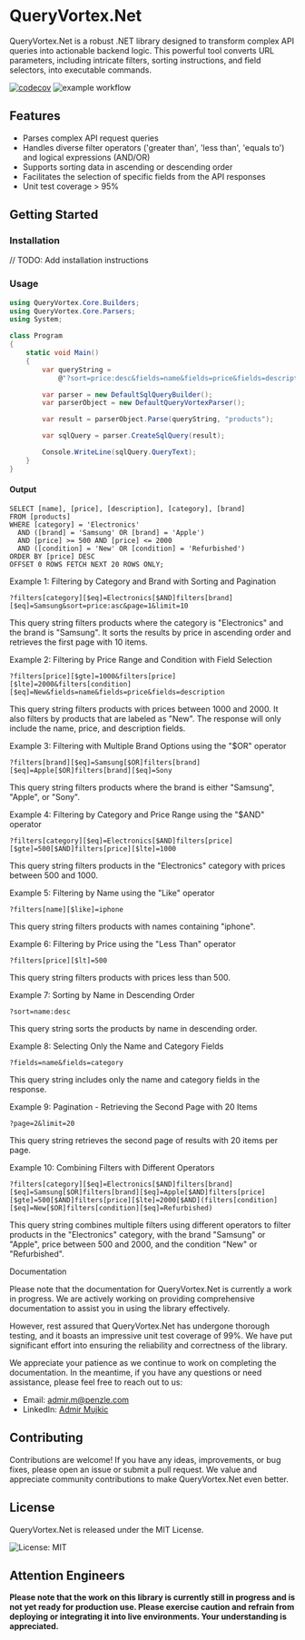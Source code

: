 QueryVortex.Net
===============

QueryVortex.Net is a robust .NET library designed to transform complex API queries into actionable backend logic. This powerful tool converts URL parameters, including intricate filters, sorting instructions, and field selectors, into executable commands.

[![codecov](https://codecov.io/gh/admir-live/QueryVortex.Net/branch/develop/graph/badge.svg?token=XXZ9G84BMK)](https://codecov.io/gh/admir-live/QueryVortex.Net)
![example workflow](https://github.com/admir-live/QueryVortex.Net/actions/workflows/dotnet.yml/badge.svg?branch=develop)


Features
--------

*   Parses complex API request queries
*   Handles diverse filter operators ('greater than', 'less than', 'equals to') and logical expressions (AND/OR)
*   Supports sorting data in ascending or descending order
*   Facilitates the selection of specific fields from the API responses
*   Unit test coverage > 95%

Getting Started
---------------

### Installation

// TODO: Add installation instructions

### Usage

```csharp
using QueryVortex.Core.Builders;
using QueryVortex.Core.Parsers;
using System;

class Program
{
    static void Main()
    {
        var queryString =
            @"?sort=price:desc&fields=name&fields=price&fields=description&fields=category&fields=brand&filters[category][$eq]=Electronics[$AND]filters[brand][$eq]=Samsung[$OR]filters[brand][$eq]=Apple[$AND]filters[price][$gte]=500[$AND]filters[price][$lte]=2000[$AND](filters[condition][$eq]=New[$OR]filters[condition][$eq]=Refurbished)&page=1&limit=20";

        var parser = new DefaultSqlQueryBuilder();
        var parserObject = new DefaultQueryVortexParser();

        var result = parserObject.Parse(queryString, "products");

        var sqlQuery = parser.CreateSqlQuery(result);

        Console.WriteLine(sqlQuery.QueryText);
    }
}
```

#### Output

```tsql
SELECT [name], [price], [description], [category], [brand]
FROM [products]
WHERE [category] = 'Electronics'
  AND ([brand] = 'Samsung' OR [brand] = 'Apple')
  AND [price] >= 500 AND [price] <= 2000
  AND ([condition] = 'New' OR [condition] = 'Refurbished')
ORDER BY [price] DESC
OFFSET 0 ROWS FETCH NEXT 20 ROWS ONLY;
```

Example 1: Filtering by Category and Brand with Sorting and Pagination

`?filters[category][$eq]=Electronics[$AND]filters[brand][$eq]=Samsung&sort=price:asc&page=1&limit=10`

This query string filters products where the category is "Electronics" and the brand is "Samsung". It sorts the results by price in ascending order and retrieves the first page with 10 items.

Example 2: Filtering by Price Range and Condition with Field Selection

`?filters[price][$gte]=1000&filters[price][$lte]=2000&filters[condition][$eq]=New&fields=name&fields=price&fields=description`

This query string filters products with prices between 1000 and 2000. It also filters by products that are labeled as "New". The response will only include the name, price, and description fields.

Example 3: Filtering with Multiple Brand Options using the "$OR" operator

`?filters[brand][$eq]=Samsung[$OR]filters[brand][$eq]=Apple[$OR]filters[brand][$eq]=Sony`

This query string filters products where the brand is either "Samsung", "Apple", or "Sony".

Example 4: Filtering by Category and Price Range using the "$AND" operator

`?filters[category][$eq]=Electronics[$AND]filters[price][$gte]=500[$AND]filters[price][$lte]=1000`

This query string filters products in the "Electronics" category with prices between 500 and 1000.

Example 5: Filtering by Name using the "Like" operator

`?filters[name][$like]=iphone`

This query string filters products with names containing "iphone".

Example 6: Filtering by Price using the "Less Than" operator

`?filters[price][$lt]=500`

This query string filters products with prices less than 500.

Example 7: Sorting by Name in Descending Order

`?sort=name:desc`

This query string sorts the products by name in descending order.

Example 8: Selecting Only the Name and Category Fields

`?fields=name&fields=category`

This query string includes only the name and category fields in the response.

Example 9: Pagination - Retrieving the Second Page with 20 Items

`?page=2&limit=20`

This query string retrieves the second page of results with 20 items per page.

Example 10: Combining Filters with Different Operators

`?filters[category][$eq]=Electronics[$AND]filters[brand][$eq]=Samsung[$OR]filters[brand][$eq]=Apple[$AND]filters[price][$gte]=500[$AND]filters[price][$lte]=2000[$AND](filters[condition][$eq]=New[$OR]filters[condition][$eq]=Refurbished)`

This query string combines multiple filters using different operators to filter products in the "Electronics" category, with the brand "Samsung" or "Apple", price between 500 and 2000, and the condition "New" or "Refurbished".

Documentation

Please note that the documentation for QueryVortex.Net is currently a work in progress. We are actively working on providing comprehensive documentation to assist you in using the library effectively.

However, rest assured that QueryVortex.Net has undergone thorough testing, and it boasts an impressive unit test coverage of 99%. We have put significant effort into ensuring the reliability and correctness of the library.

We appreciate your patience as we continue to work on completing the documentation. In the meantime, if you have any questions or need assistance, please feel free to reach out to us:

*   Email: [admir.m@penzle.com](mailto:admir.m@penzle.com)
*   LinkedIn: [Admir Mujkic](https://www.linkedin.com/in/admir-live/)

Contributing
------------

Contributions are welcome! If you have any ideas, improvements, or bug fixes, please open an issue or submit a pull request. We value and appreciate community contributions to make QueryVortex.Net even better.

License
-------

QueryVortex.Net is released under the MIT License.

![License: MIT](https://img.shields.io/badge/License-MIT-yellow.svg)

Attention Engineers
-------

**Please note that the work on this library is currently still in progress and is not yet ready for production use. Please exercise caution and refrain from deploying or integrating it into live environments. Your understanding is appreciated.**
